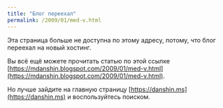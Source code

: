```yaml
---
title: "Блог переехал"
permalink: /2009/01/med-v.html
---
```

Эта страница больше не доступна по этому адресу, потому, что блог переехал на новый хостинг.

Вы всё ещё можете прочитать статью по этой ссылке [https://mdanshin.blogspot.com/2009/01/med-v.html](https://mdanshin.blogspot.com/2009/01/med-v.html).

Но лучше зайдите на главную страницу [https://danshin.ms](https://danshin.ms) и воспользуйтесь поиском.